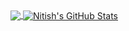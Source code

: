 <a href="https://github.com/nitishkr72">
  <img align="center" src="https://github-readme-stats.vercel.app/api/top-langs/?username=nitishkr72&title_color=ffffff&text_color=c9cacc&icon_color=2bbc8a&bg_color=1d1f21" />
</a>

<a href="https://github.com/nitishkr72">
  <img align="center" src="https://github-readme-stats.vercel.app/api?username=nitishkr72&show_icons=true&line_height=27&count_private=true&title_color=ffffff&text_color=c9cacc&icon_color=2bbc8a&bg_color=1d1f21" alt="Nitish's GitHub Stats" />
</a>
